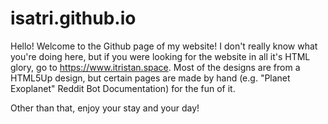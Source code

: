 # isatri.github.io

Hello! Welcome to the Github page of my website! I don't really know what you're doing here, but if you were looking for the website in all it's HTML glory, go to https://www.itristan.space. Most of the designs are from a HTML5Up design, but certain pages are made by hand (e.g. "Planet Exoplanet" Reddit Bot Documentation) for the fun of it.

Other than that, enjoy your stay and your day!
